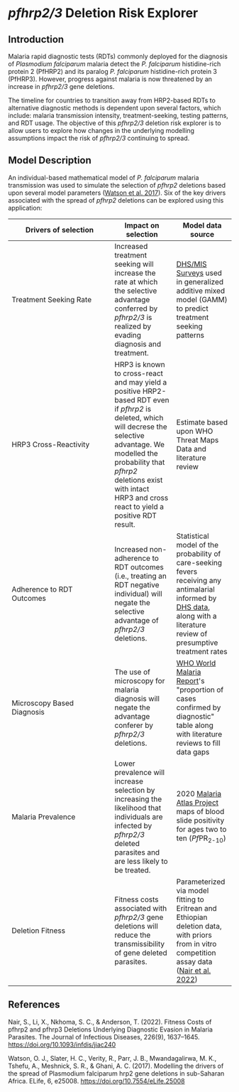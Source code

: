 # *pfhrp2\/3* Deletion Risk Explorer

## Introduction

Malaria rapid diagnostic tests (RDTs) commonly deployed for the diagnosis of *Plasmodium falciparum* malaria detect the *P. falciparum* histidine-rich protein 2 (PfHRP2) and its paralog *P. falciparum* histidine-rich protein 3 (PfHRP3). However, progress against malaria is now threatened by an increase in *pfhrp2\/3* gene deletions. 

The timeline for countries to transition away from HRP2-based RDTs to alternative diagnostic methods is dependent upon several factors, which include: malaria transmission intensity, treatment-seeking, testing patterns, and RDT usage. The objective of this *pfhrp2\/3* deletion risk explorer is to allow users to explore how changes in the underlying modelling assumptions impact the risk of *pfhrp2\/3* continuing to spread.  

## Model Description

An individual-based mathematical model of *P. falciparum* malaria transmission was used to simulate the selection of *pfhrp2* deletions based upon several model parameters ([Watson et al. 2017](https://doi.org/10.7554/eLife.25008)). Six of the key drivers associated with the spread of *pfhrp2* deletions can be explored using this application:

| <div style="width: 13.5em">Drivers of selection</div> | Impact on selection | Model data source |
| --- | --- | --- |
| Treatment Seeking Rate | Increased treatment seeking will increase the rate at which the selective advantage conferred by *pfhrp2\/3* is realized by evading diagnosis and treatment. | [DHS/MIS Surveys](https://dhsprogram.com/methodology/survey-types/mis.cfm) used in generalized additive mixed model (GAMM) to predict treatment seeking patterns |
| HRP3 Cross-Reactivity | HRP3 is known to cross-react and may yield a positive HRP2-based RDT even if *pfhrp2* is deleted, which will decrese the selective advantage. We modelled the probability that *pfhrp2* deletions exist with intact HRP3 and cross react to yield a positive RDT result. | Estimate based upon WHO Threat Maps Data and literature review |
| Adherence to RDT Outcomes | Increased non-adherence to RDT outcomes (i.e., treating an RDT negative individual) will negate the selective advantage of *pfhrp2\/3* deletions. | Statistical model of the probability of care-seeking fevers receiving any antimalarial informed by [DHS data](https://dhsprogram.com/Data/), along with a literature review of presumptive treatment rates |
| Microscopy Based Diagnosis | The use of microscopy for malaria diagnosis will negate the advantage conferer by *pfhrp2\/3* deletions. | [WHO World Malaria Report](https://www.who.int/teams/global-malaria-programme/reports)'s "proportion of cases confirmed by diagnostic" table along with literature reviews to fill data gaps |
| Malaria Prevalence | Lower prevalence will increase selection by increasing the likelihood that individuals are infected by *pfhrp2\/3* deleted parasites and are less likely to be treated. | 2020 [Malaria Atlas Project](https://malariaatlas.org/) maps of blood slide positivity for ages two to ten (*Pf*PR<sub>2-10</sub>) |
| Deletion Fitness | Fitness costs associated with *pfhrp2/3* gene deletions will reduce the transmissibility of gene deleted parasites. | Parameterized via model fitting to Eritrean and Ethiopian deletion data, with priors from in vitro competition assay data ([Nair et al. 2022](https://doi.org/10.1093/infdis/jiac240))  |


## References

Nair, S., Li, X., Nkhoma, S. C., & Anderson, T. (2022). Fitness Costs of pfhrp2 and pfhrp3 Deletions Underlying Diagnostic Evasion in Malaria Parasites. The Journal of Infectious Diseases, 226(9), 1637–1645. https://doi.org/10.1093/infdis/jiac240

Watson, O. J., Slater, H. C., Verity, R., Parr, J. B., Mwandagalirwa, M. K., Tshefu, A., Meshnick, S. R., & Ghani, A. C. (2017). Modelling the drivers of the spread of Plasmodium falciparum hrp2 gene deletions in sub-Saharan Africa. ELife, 6, e25008. https://doi.org/10.7554/eLife.25008

